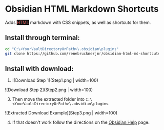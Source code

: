 # Obsidian HTML Markdown Shortcuts

Adds <span style="color:#D05050;background:#1E1E1E;">HTML</span> markdown with CSS snippets, as well as shortcuts for them.

## Install through terminal:

```bash
cd "C:\<YourVaultDirectoryOrPath>\.obsidian\plugins"
git clone https://github.com/renebrucknerjnr/obsidian-html-md-shortcuts.git
```

## Install with download:
1. ![Download Step 1](Step1.png | width=100)

![Download Step 2](Step2.png | width=100)

3. Then move the extracted folder into `C:\<YourVaultDirectoryOrPath>\.obsidian\plugins`

![Extracted Download Example](Step3.png | width=100)

4. If that doesn't work follow the directions on the [Obsidian Help](https://help.obsidian.md/Extending+Obsidian/Community+plugins) page.

